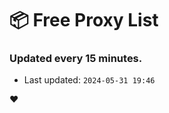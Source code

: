 # :package: Free Proxy List
### Updated every 15 minutes.

- Last updated: `2024-05-31 19:46`

:heart:
